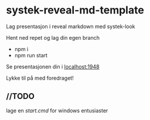 # systek-reveal-md-template

Lag presentasjon i reveal markdown med systek-look


Hent ned repet og lag din egen branch

* npm i
* npm run start

Se presentasjonen din i [localhost:1948](http://localhost:1948/presentasjon.md#)


Lykke til på med foredraget!




## //TODO

lage en _start.cmd_ for windows entusiaster

